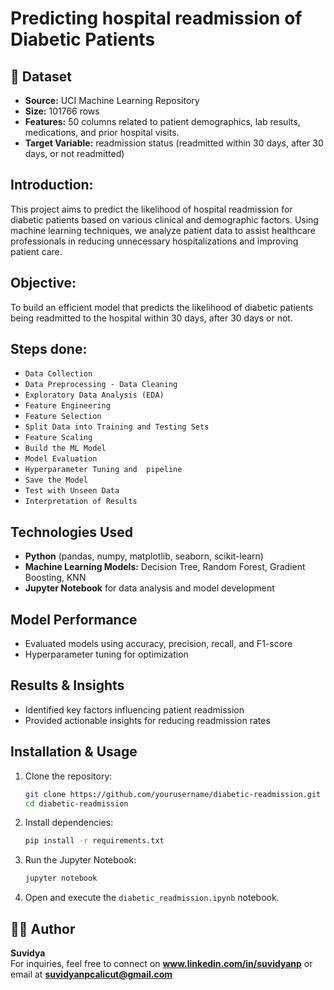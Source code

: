 # Predicting hospital readmission of Diabetic Patients

## 📂 Dataset
- **Source:** UCI Machine Learning Repository
- **Size:** 101766 rows
- **Features:** 50 columns related to patient demographics, lab results, medications, and prior hospital visits.
- **Target Variable:** readmission status (readmitted within 30 days, after 30 days, or not readmitted)

  
## Introduction:
This project aims to predict the likelihood of hospital readmission for diabetic patients based on various clinical and demographic factors. Using machine learning techniques, we analyze patient data to assist healthcare professionals in reducing unnecessary hospitalizations and improving patient care.

## Objective:
To build an efficient model that predicts the likelihood of diabetic patients being readmitted to the hospital within 30 days, after 30 days or not.

## Steps done:
  
  - `Data Collection`
  - `Data Preprocessing - Data Cleaning`
  - `Exploratory Data Analysis (EDA)`
  - `Feature Engineering`
  - `Feature Selection`
  - `Split Data into Training and Testing Sets`
  - `Feature Scaling`
  - `Build the ML Model`
  - `Model Evaluation`
  - `Hyperparameter Tuning and  pipeline`
  - `Save the Model`
  - `Test with Unseen Data`
  - `Interpretation of Results`


## Technologies Used
- **Python** (pandas, numpy, matplotlib, seaborn, scikit-learn)
- **Machine Learning Models:** Decision Tree, Random Forest, Gradient Boosting, KNN
- **Jupyter Notebook** for data analysis and model development

## Model Performance
- Evaluated models using accuracy, precision, recall, and F1-score
- Hyperparameter tuning for optimization

## Results & Insights
- Identified key factors influencing patient readmission
- Provided actionable insights for reducing readmission rates
  
## Installation & Usage
1. Clone the repository:
   ```bash
   git clone https://github.com/yourusername/diabetic-readmission.git
   cd diabetic-readmission
   ```
2. Install dependencies:
   ```bash
   pip install -r requirements.txt
   ```
3. Run the Jupyter Notebook:
   ```bash
   jupyter notebook
   ```
4. Open and execute the `diabetic_readmission.ipynb` notebook.


## 👨‍💻 Author
**Suvidya**  
For inquiries, feel free to connect on **www.linkedin.com/in/suvidyanp** or email at **suvidyanpcalicut@gmail.com**


